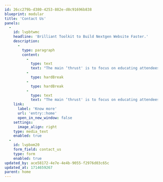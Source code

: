 ```yaml
---
id: 26cc279b-d380-4253-882e-d8c91696b838
blueprint: modular
title: 'Contact Us'
panels:
  -
    id: lvpbtwmc
    headline: 'Brilliant Toolkit to Build Nextgen Website Faster.'
    description:
      -
        type: paragraph
        content:
          -
            type: text
            text: "The main ‘thrust' is to focus on educating attendees on how to best protect highly vulnerable business applications with interactive panel discussions and roundtables led by subject matter experts."
          -
            type: hardBreak
          -
            type: hardBreak
          -
            type: text
            text: "The main ‘thrust' is to focus on educating attendees on how to best protect highly vulnerable business applications with interactive panel."
    link:
      label: 'Know more'
      url: 'entry::home'
      open_in_new_window: false
    settings:
      image_align: right
    type: media_text
    enabled: true
  -
    id: lvpbom20
    form_field: contact_us
    type: form
    enabled: true
updated_by: ace58172-4e7e-4e4b-9055-f2976d03c65c
updated_at: 1714659267
parent: home
---
```

